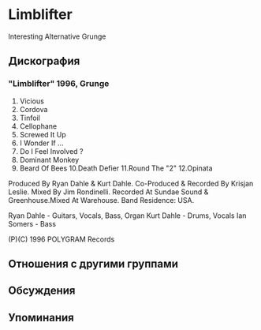 # Limblifter

Interesting Alternative Grunge

## Дискография

### "Limblifter" 1996, Grunge

1.  Vicious
2.  Cordova
3.  Tinfoil
4.  Cellophane
5.  Screwed It Up
6.  I Wonder If ...
7.  Do I Feel Involved ?
8.  Dominant Monkey
9.  Beard Of Bees
10.Death Defier
11.Round The "2"
12.Opinata

Produced By Ryan Dahle & Kurt Dahle.
Co-Produced & Recorded By Krisjan Leslie.
Mixed By Jim Rondinelli.
Recorded At Sundae Sound & Greenhouse.Mixed At Warehouse.
Band Residence: USA.

Ryan Dahle - Guitars, Vocals, Bass, Organ
Kurt Dahle - Drums, Vocals
Ian Somers - Bass

(P)(C) 1996 POLYGRAM Records


## Отношения с другими группами


## Обсуждения


## Упоминания

